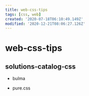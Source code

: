 ```yaml
---
title: web-css-tips
tags: [css, web]
created: '2020-07-18T06:10:49.149Z'
modified: '2020-12-21T08:06:27.126Z'
---
```


# web-css-tips

## solutions-catalog-css

- bulma

- pure.css


